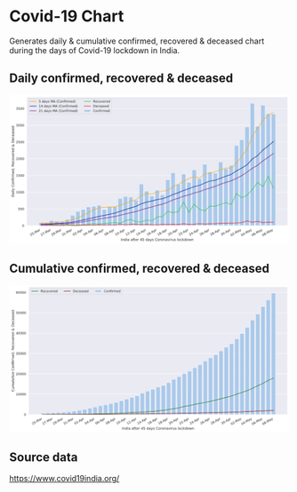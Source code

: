 # Covid-19 Chart

Generates daily & cumulative confirmed, recovered & deceased chart during the days of Covid-19 lockdown in India.

## Daily confirmed, recovered & deceased
![](asset/daily.png)

## Cumulative confirmed, recovered & deceased

![](asset/total.png)

## Source data

https://www.covid19india.org/